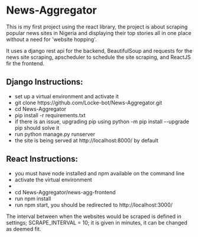 # News-Aggregator
This is my first project using the react library, the project is about scraping popular news sites in Nigeria and displaying their top stories all in one place without a need for 'website hopping'.

It uses a django rest api for the backend, BeautifulSoup and requests for the news site scraping, apscheduler to schedule the site scraping, and ReactJS fir the frontend.


<h2>Django Instructions:</h2>
<ul>
    <li>set up a virtual environment and activate it</li>
    <li>git clone https://github.com/Locke-bot/News-Aggregator.git</li>
    <li>cd News-Aggregator</li>
    <li>pip install -r requirements.txt</li>
    <li>if there is an issue, upgrading pip using python -m pip install --upgrade pip should solve it</li>
    <li>run python manage.py runserver</li>
    <li>the site is being served at http://localhost:8000/ by default</li>
</ul>

<h2>React Instructions:</h2>
<ul>
    <li>you must have node installed and npm available on the command line</li>
    <li>activate the virtual environment<li>
    <li>cd News-Aggregator/news-agg-frontend</li>
    <li>run npm install</li>
    <li>run npm start, you should be redirected to http://localhost:3000/</li>
</ul>


The interval between when the websites would be scraped is defined in settings;
SCRAPE_INTERVAL = 10; it is given in minutes, it can be changed as deemed fit.
